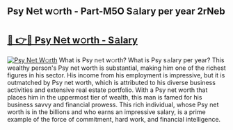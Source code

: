 ## Psy N𝚎t w𝚘rth - Part-M5O S𝚊lary per year 2rNeb

# <h2><a href="http://gc0s8it.nevu.top/?p=Psy">🔗 👉🔴 Psy N𝚎t w𝚘rth - S𝚊lary</a></h2>

[![Psy N𝚎t W𝚘rth](https://i.imgur.com/Oavwk0R.jpeg)](http://gc0s8it.nevu.top/?p=Psy)
What is Psy n𝚎t w𝚘rth? What is Psy s𝚊lary per year?
This wealthy person's Psy net worth is substantial, making him one of the richest figures in his sector. His income from his employment is impressive, but it is outmatched by Psy net worth, which is attributed to his diverse business activities and extensive real estate portfolio. With a Psy net worth that places him in the uppermost tier of wealth, this man is famed for his business savvy and financial prowess. This rich individual, whose Psy net worth is in the billions and who earns an impressive salary, is a prime example of the force of commitment, hard work, and financial intelligence.

